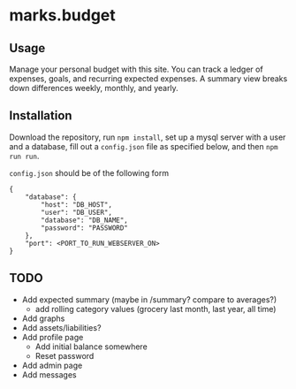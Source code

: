 # marks.budget

## Usage
Manage your personal budget with this site. You can track a ledger of expenses, goals, and recurring expected expenses. A summary view breaks down differences weekly, monthly, and yearly. 

## Installation
Download the repository, run `npm install`, set up a mysql server with a user and a database, 
fill out a `config.json` file as specified below, and then `npm run run`. 

`config.json` should be of the following form
```
{
    "database": {
        "host": "DB_HOST",
        "user": "DB_USER",
        "database": "DB_NAME",
        "password": "PASSWORD"
    },
    "port": <PORT_TO_RUN_WEBSERVER_ON>
}

```
## TODO
- Add expected summary (maybe in /summary? compare to averages?)
    - add rolling category values (grocery last month, last year, all time)
- Add graphs
- Add assets/liabilities?
- Add profile page
    - Add initial balance somewhere
    - Reset password
- Add admin page
- Add messages

